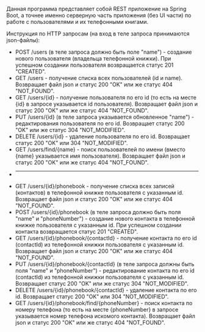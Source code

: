 Данная программа представляет собой REST приложение на Spring Boot, а точнее именно серверную часть приложения (без UI части) по работе с пользователями и их телефонными книгами.

Инструкция по HTTP запросам (на вход в теле запроса принимаются json-файлы):

* POST /users (в теле запроса должно быть поле "name") - создание нового пользователя (владельца телефонной книжки). При успешном создании пользователя возвращается статус 201 "CREATED".
* GET /users - получение списка всех пользователей (id и name). Возвращает файл json и статус 200 "OK" или же статус 404 "NOT_FOUND".
* GET /users/{id} - получение пользователя по его id (то есть на месте {id} в запросе указывается id пользователя). Возвращает файл json и статус 200 "OK" или же статус 404 "NOT_FOUND".
* PUT /users/{id} (в теле запроса указывается обновленное "name") - редактирования пользователя по его id. Возвращает статус 200 "OK" или же статус 304 "NOT_MODIFIED".
* DELETE /users/{id} - удаление пользователя по его id. Возвращает статус 200 "OK" или 304 "NOT_MODIFIED".
* GET /users/find/{name} - поиск пользователей по имени (вместо {name} указывается имя пользователя). Возвращает файл json и статус 200 "OK" или же статус 404 "NOT_FOUND".
* ---
* GET /users/{id}/phonebook - получение списка всех записей (контактов) в телефонной книжке пользователя с указанным id. Возвращает файл json и статус 200 "OK" или же статус 404 "NOT_FOUND".
* POST /users/{id}/phonebook (в теле запроса должно быть поля "name" и "phoneNumber") - создание нового контакта в телефонной книжке пользователя с указанным id. При успешном создании контакта возвращается статус 201 "CREATED".
* GET /users/{id}/phonebook/{contactId} - получение контакта по его id (contactId) из телефонной книжки пользователя с указанным id. Возвращает файл json и статус 200 "OK" или же статус 404 "NOT_FOUND".
* PUT /users/{id}/phonebook/{contactId} (в теле запроса должны быть поля "name" и "phoneNumber") - редактирование контакта по его id (contactId) из телефонной книжки пользователя с указанным id. Возвращает статус 200 "OK" или же статус 304 "NOT_MODIFIED".
* DELETE /users/{id}/phonebook/{contactId} - удаление контакта по его id. Возвращает статус 200 "OK" или 304 "NOT_MODIFIED".
* GET /users/{id}/phonebook/find/{phoneNumber} - поиск контакта по номеру телефона (то есть на месте {phoneNumber} в запросе указывается номер телефона искомого контакта). Возвращает файл json и статус 200 "OK" или же статус 404 "NOT_FOUND".


